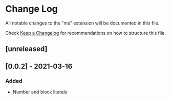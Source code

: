 # Change Log

All notable changes to the "ms" extension will be documented in this file.

Check [Keep a Changelog](http://keepachangelog.com/) for recommendations on how to structure this file.

## [unreleased]

## [0.0.2] - 2021-03-16

### Added

- Number and block literals
